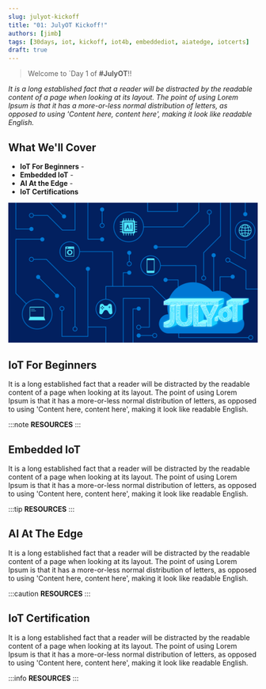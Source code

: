 ```yaml
---
slug: julyot-kickoff
title: "01: JulyOT Kickoff!"
authors: [jimb]
tags: [30days, iot, kickoff, iot4b, embeddediot, aiatedge, iotcerts]
draft: true
---
```


<head>
  <meta name="twitter:url" content="https://julyot.dev/blog/julyot-kickoff" />
  <meta name="twitter:title" content="Kickoff: Welcome to #JulyOT - A Celebration of IoT!" />
  <meta name="twitter:description" content="Jumpstart 31 days of IoT celebrations with #JulyOT" />
  <meta name="twitter:image" content="" />
  <meta name="twitter:card" content="summary_large_image" />
  <meta name="twitter:creator" content="@nitya" />
  <meta name="twitter:site" content="@AzureAdvocates" /> 
  <link rel="canonical" href="https://julyot.dev/blog/julyot-kickoff" />
</head>


> Welcome to `Day 1 of **#JulyOT**!! 

_It is a long established fact that a reader will be distracted by the readable content of a page when looking at its layout. The point of using Lorem Ipsum is that it has a more-or-less normal distribution of letters, as opposed to using 'Content here, content here', making it look like readable English._


## What We'll Cover
 * **IoT For Beginners** - 
 * **Embedded IoT** - 
 * **AI At the Edge** -
 * **IoT Certifications**

![](../static/img/png/banner-a.png)

## IoT For Beginners

It is a long established fact that a reader will be distracted by the readable content of a page when looking at its layout. The point of using Lorem Ipsum is that it has a more-or-less normal distribution of letters, as opposed to using 'Content here, content here', making it look like readable English. 

:::note **RESOURCES**
:::


## Embedded IoT
It is a long established fact that a reader will be distracted by the readable content of a page when looking at its layout. The point of using Lorem Ipsum is that it has a more-or-less normal distribution of letters, as opposed to using 'Content here, content here', making it look like readable English. 

:::tip **RESOURCES**
:::


## AI At The Edge
It is a long established fact that a reader will be distracted by the readable content of a page when looking at its layout. The point of using Lorem Ipsum is that it has a more-or-less normal distribution of letters, as opposed to using 'Content here, content here', making it look like readable English. 

:::caution **RESOURCES**
:::


## IoT Certification
It is a long established fact that a reader will be distracted by the readable content of a page when looking at its layout. The point of using Lorem Ipsum is that it has a more-or-less normal distribution of letters, as opposed to using 'Content here, content here', making it look like readable English. 

:::info **RESOURCES**
:::

